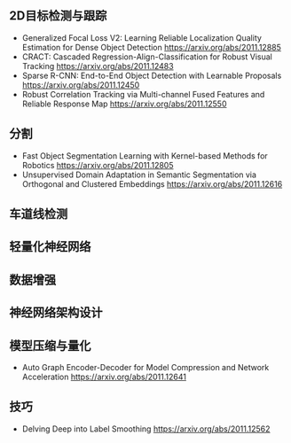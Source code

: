 ## 2D目标检测与跟踪

- Generalized Focal Loss V2: Learning Reliable Localization Quality Estimation for Dense Object Detection https://arxiv.org/abs/2011.12885
- CRACT: Cascaded Regression-Align-Classification for Robust Visual Tracking https://arxiv.org/abs/2011.12483
- Sparse R-CNN: End-to-End Object Detection with Learnable Proposals https://arxiv.org/abs/2011.12450
- Robust Correlation Tracking via Multi-channel Fused Features and Reliable Response Map https://arxiv.org/abs/2011.12550

## 分割

- Fast Object Segmentation Learning with Kernel-based Methods for Robotics https://arxiv.org/abs/2011.12805
- Unsupervised Domain Adaptation in Semantic Segmentation via Orthogonal and Clustered Embeddings  https://arxiv.org/abs/2011.12616

## 车道线检测

## 轻量化神经网络

## 数据增强

## 神经网络架构设计

## 模型压缩与量化

-  Auto Graph Encoder-Decoder for Model Compression and Network Acceleration https://arxiv.org/abs/2011.12641

## 技巧

- Delving Deep into Label Smoothing https://arxiv.org/abs/2011.12562